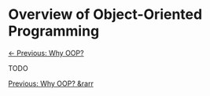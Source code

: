 # Overview of Object-Oriented Programming
[&larr; Previous: Why OOP?](../introduction/why-oop.md)

TODO

[Previous: Why OOP? &rarr](./inheritance-and-composition.md)
